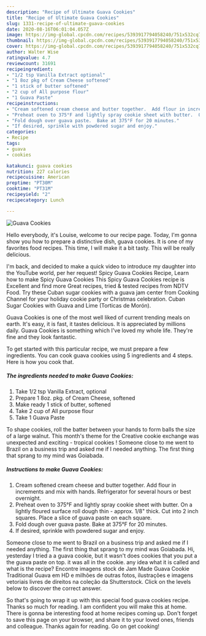 ```yaml
---
description: "Recipe of Ultimate Guava Cookies"
title: "Recipe of Ultimate Guava Cookies"
slug: 1331-recipe-of-ultimate-guava-cookies
date: 2020-08-16T06:01:04.057Z
image: https://img-global.cpcdn.com/recipes/5393917794058240/751x532cq70/guava-cookies-recipe-main-photo.jpg
thumbnail: https://img-global.cpcdn.com/recipes/5393917794058240/751x532cq70/guava-cookies-recipe-main-photo.jpg
cover: https://img-global.cpcdn.com/recipes/5393917794058240/751x532cq70/guava-cookies-recipe-main-photo.jpg
author: Walter Wise
ratingvalue: 4.7
reviewcount: 31691
recipeingredient:
- "1/2 tsp Vanilla Extract optional"
- "1 8oz pkg of Cream Cheese softened"
- "1 stick of butter softened"
- "2 cup of All purpose flour"
- "1 Guava Paste"
recipeinstructions:
- "Cream softened cream cheese and butter together.  Add flour in increments and mix with hands.  Refrigerator for several hours or best overnight."
- "Preheat oven to 375°F and lightly spray cookie sheet with butter.  On a lightly floured surface roll dough thin - approx. 1/8&#34; thick.  Cut into 2 inch squares.  Place a slice of guava paste on each square."
- "Fold dough over guava paste.  Bake at 375°F for 20 minutes."
- "If desired, sprinkle with powdered sugar and enjoy."
categories:
- Recipe
tags:
- guava
- cookies

katakunci: guava cookies 
nutrition: 227 calories
recipecuisine: American
preptime: "PT30M"
cooktime: "PT31M"
recipeyield: "2"
recipecategory: Lunch

---
```



![Guava Cookies](https://img-global.cpcdn.com/recipes/5393917794058240/751x532cq70/guava-cookies-recipe-main-photo.jpg)

Hello everybody, it's Louise, welcome to our recipe page. Today, I'm gonna show you how to prepare a distinctive dish, guava cookies. It is one of my favorites food recipes. This time, I will make it a bit tasty. This will be really delicious.

I&#39;m back, and decided to make a quick video to introduce my daughter into the YouTube world, per her request! Spicy Guava Cookies Recipe, Learn how to make Spicy Guava Cookies This Spicy Guava Cookies recipe is Excellent and find more Great recipes, tried &amp; tested recipes from NDTV Food. Try these Cuban sugar cookies with a guava jam center from Cooking Channel for your holiday cookie party or Christmas celebration. Cuban Sugar Cookies with Guava and Lime (Torticas de Morón).

Guava Cookies is one of the most well liked of current trending meals on earth. It's easy, it is fast, it tastes delicious. It is appreciated by millions daily. Guava Cookies is something which I've loved my whole life. They're fine and they look fantastic.


To get started with this particular recipe, we must prepare a few ingredients. You can cook guava cookies using 5 ingredients and 4 steps. Here is how you cook that.

<!--inarticleads1-->

##### The ingredients needed to make Guava Cookies:

1. Take 1/2 tsp Vanilla Extract, optional
1. Prepare 1 8oz. pkg. of Cream Cheese, softened
1. Make ready 1 stick of butter, softened
1. Take 2 cup of All purpose flour
1. Take 1 Guava Paste


To shape cookies, roll the batter between your hands to form balls the size of a large walnut. This month&#39;s theme for the Creative cookie exchange was unexpected and exciting - tropical cookies ! Someone close to me went to Brazil on a business trip and asked me if I needed anything. The first thing that sprang to my mind was Goiabada. 

<!--inarticleads2-->

##### Instructions to make Guava Cookies:

1. Cream softened cream cheese and butter together.  Add flour in increments and mix with hands.  Refrigerator for several hours or best overnight.
1. Preheat oven to 375°F and lightly spray cookie sheet with butter.  On a lightly floured surface roll dough thin - approx. 1/8&#34; thick.  Cut into 2 inch squares.  Place a slice of guava paste on each square.
1. Fold dough over guava paste.  Bake at 375°F for 20 minutes.
1. If desired, sprinkle with powdered sugar and enjoy.


Someone close to me went to Brazil on a business trip and asked me if I needed anything. The first thing that sprang to my mind was Goiabada. Hi, yesterday I tried a a guava cookie, but it wasn&#39;t does cookies that you put a the guava paste on top. it was all in the cookie. any idea what it is called and what is the recipe? Encontre imagens stock de Jam Made Guava Cookie Traditional Guava em HD e milhões de outras fotos, ilustrações e imagens vetoriais livres de direitos na coleção da Shutterstock. Click on the levels below to discover the correct answer. 

So that's going to wrap it up with this special food guava cookies recipe. Thanks so much for reading. I am confident you will make this at home. There is gonna be interesting food at home recipes coming up. Don't forget to save this page on your browser, and share it to your loved ones, friends and colleague. Thanks again for reading. Go on get cooking!
